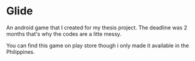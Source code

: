# Glide
An android game that I created for my thesis project. The deadline was 2 months that's why the codes are a litte messy.

You can find this game on play store though i only made it available in the Philippines.

